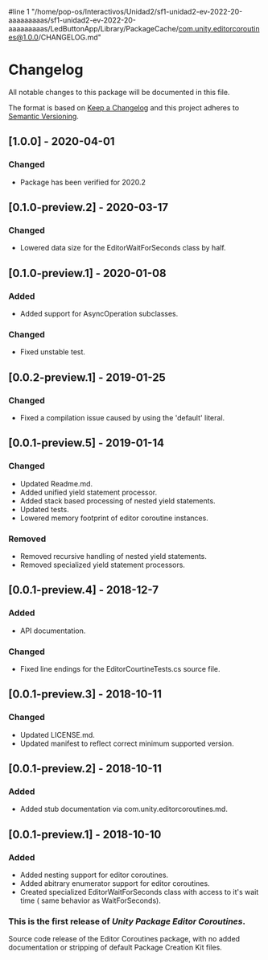 #line 1 "/home/pop-os/Interactivos/Unidad2/sf1-unidad2-ev-2022-20-aaaaaaaaas/sf1-unidad2-ev-2022-20-aaaaaaaaas/LedButtonApp/Library/PackageCache/com.unity.editorcoroutines@1.0.0/CHANGELOG.md"
# Changelog
All notable changes to this package will be documented in this file.

The format is based on [Keep a Changelog](http://keepachangelog.com/en/1.0.0/)
and this project adheres to [Semantic Versioning](http://semver.org/spec/v2.0.0.html).

## [1.0.0] - 2020-04-01
### Changed
 - Package has been verified for 2020.2


## [0.1.0-preview.2] - 2020-03-17
### Changed
 - Lowered data size for the EditorWaitForSeconds class by half.

## [0.1.0-preview.1] - 2020-01-08
### Added
 - Added support for AsyncOperation subclasses.
### Changed
 - Fixed unstable test.

## [0.0.2-preview.1] - 2019-01-25
### Changed
 - Fixed a compilation issue caused by using the 'default' literal.

## [0.0.1-preview.5] - 2019-01-14
### Changed
 - Updated Readme.md.
 - Added unified yield statement processor.
 - Added stack based processing of nested yield statements.
 - Updated tests.
 - Lowered memory footprint of editor coroutine instances.

### Removed
 - Removed recursive handling of nested yield statements.
 - Removed specialized yield statement processors.

## [0.0.1-preview.4] - 2018-12-7
### Added
 - API documentation.

### Changed
 - Fixed line endings for the EditorCourtineTests.cs source file.

## [0.0.1-preview.3] - 2018-10-11
### Changed
 - Updated LICENSE.md.
 - Updated manifest to reflect correct minimum supported version.

## [0.0.1-preview.2] - 2018-10-11
### Added 
 - Added stub documentation via com.unity.editorcoroutines.md.

## [0.0.1-preview.1] - 2018-10-10
### Added
 - Added nesting support for editor coroutines.
 - Added abitrary enumerator support for editor coroutines.
 - Created specialized EditorWaitForSeconds class with access to it's wait time ( same behavior as WaitForSeconds).


### This is the first release of *Unity Package Editor Coroutines*.
 Source code release of the Editor Coroutines package, with no added documentation or stripping of default Package Creation Kit files.

